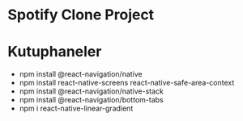 # Spotify Clone Project

# Kutuphaneler

- npm install @react-navigation/native
- npm install react-native-screens react-native-safe-area-context
- npm install @react-navigation/native-stack
- npm install @react-navigation/bottom-tabs
- npm i react-native-linear-gradient

